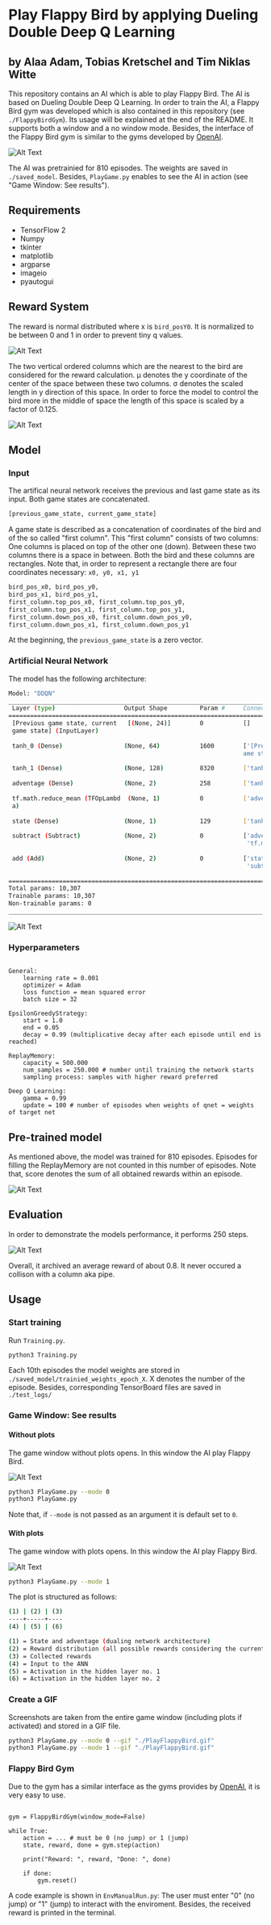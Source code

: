 # Play Flappy Bird by applying Dueling Double Deep Q Learning 
## by Alaa Adam, Tobias Kretschel and Tim Niklas Witte 

This repository contains an AI which is able to play Flappy Bird.
The AI is based on Dueling Double Deep Q Learning.
In order to train the AI, a Flappy Bird gym was developed which is also contained in this repository (see `./FlappyBirdGym`).
Its usage will be explained at the end of the README.
It supports both a window and a no window mode.
Besides, the interface of the Flappy Bird gym is similar to the gyms developed by [OpenAI](https://gym.openai.com/).

![Alt Text](./media/game_window.gif)

The AI was pretrainied for 810 episodes.
The weights are saved in `./saved_model`. 
Besides, `PlayGame.py` enables to see the AI in action (see "Game Window: See results").

## Requirements
- TensorFlow 2
- Numpy
- tkinter
- matplotlib
- argparse
- imageio
- pyautogui

## Reward System

The reward is normal distributed where x is `bird_posY0`.
It is normalized to be between 0 and 1 in order to prevent tiny q values.

![Alt Text](./media/rewardFormula.png)

The two vertical ordered columns which are the nearest to the bird are considered for the reward calculation.
µ denotes the y coordinate of the center of the space between these two columns.
σ denotes the scaled length in y direction of this space.
In order to force the model to control the bird more in the middle of space the length of this space is scaled by a factor of 0.125.

![Alt Text](./media/rewardSystem.png)

## Model

### Input 
The artifical neural network receives the previous and last game state as its input.
Both game states are concatenated.

```python
[previous_game_state, current_game_state]
```

A game state is described as a concatenation of coordinates of the bird and of
the so called "first column".
This "first column" consists of two columns: One columns is placed on top of the 
other one (down).
Between these two columns there is a space in between.
Both the bird and these columns are rectangles.
Note that, in order to represent a rectangle there are four coordinates
necessary: `x0, y0, x1, y1`

```python
bird_pos_x0, bird_pos_y0,
bird_pos_x1, bird_pos_y1,
first_column.top_pos_x0, first_column.top_pos_y0,
first_column.top_pos_x1, first_column.top_pos_y1,
first_column.down_pos_x0, first_column.down_pos_y0,
first_column.down_pos_x1, first_column.down_pos_y1
```

At the beginning, the `previous_game_state` is a zero vector.

### Artificial Neural Network

The model has the following architecture:
```bash
Model: "DDQN"
__________________________________________________________________________________________________
 Layer (type)                   Output Shape         Param #     Connected to                     
==================================================================================================
 [Previous game state, current   [(None, 24)]        0           []                               
 game state] (InputLayer)                                                                         
                                                                                                  
 tanh_0 (Dense)                 (None, 64)           1600        ['[Previous game state, current g
                                                                 ame state][0][0]']               
                                                                                                  
 tanh_1 (Dense)                 (None, 128)          8320        ['tanh_0[0][0]']                 
                                                                                                  
 adventage (Dense)              (None, 2)            258         ['tanh_1[0][0]']                 
                                                                                                  
 tf.math.reduce_mean (TFOpLambd  (None, 1)           0           ['adventage[0][0]']              
 a)                                                                                               
                                                                                                  
 state (Dense)                  (None, 1)            129         ['tanh_1[0][0]']                 
                                                                                                  
 subtract (Subtract)            (None, 2)            0           ['adventage[0][0]',              
                                                                  'tf.math.reduce_mean[0][0]']    
                                                                                                  
 add (Add)                      (None, 2)            0           ['state[0][0]',                  
                                                                  'subtract[0][0]']               
                                                                                                  
==================================================================================================
Total params: 10,307
Trainable params: 10,307
Non-trainable params: 0
__________________________________________________________________________________________________

```

![Alt Text](./media/modelPlot.png)

### Hyperparameters

```python3

General:
    learning rate = 0.001
    optimizer = Adam
    loss function = mean squared error
    batch size = 32

EpsilonGreedyStrategy:
    start = 1.0 
    end = 0.05
    decay = 0.99 (multiplicative decay after each episode until end is reached)

ReplayMemory:
    capacity = 500.000
    num_samples = 250.000 # number until training the network starts
    sampling process: samples with higher reward preferred

Deep Q Learning:
    gamma = 0.99
    update = 100 # number of episodes when weights of qnet = weights of target net
```

## Pre-trained model

As mentioned above, the model was trained for 810 episodes.
Episodes for filling the ReplayMemory are not counted in this number of episodes.
Note that, score denotes the sum of all obtained rewards within an episode.

![Alt Text](./media/trainingPlot.png)



## Evaluation

In order to demonstrate the models performance, it performs 250 steps.

![Alt Text](./media/performancePlot.png)

Overall, it archived an average reward of about 0.8.
It never occured a collison with a column aka pipe.

## Usage

### Start training

Run `Training.py`.

```bash
python3 Training.py
```

Each 10th episodes the model weights are stored in `./saved_model/trainied_weights_epoch_X`.
X denotes the number of the episode.
Besides, corresponding TensorBoard files are saved in `./test_logs/`

### Game Window: See results  

#### Without plots

The game window without plots opens.
In this window the AI play Flappy Bird.

![Alt Text](./media/game_window.gif)

```bash
python3 PlayGame.py --mode 0
python3 PlayGame.py
```

Note that, if `--mode` is not passed as an argument it is default set to `0`.

#### With plots

The game window with plots opens.
In this window the AI play Flappy Bird.

![Alt Text](./media/game_window_plots.gif)


```bash
python3 PlayGame.py --mode 1
```

The plot is structured as follows:

```bash
(1) | (2) | (3)
----+-----+----
(4) | (5) | (6)

(1) = State and adventage (dualing network architecture)
(2) = Reward distribution (all possible rewards considering the current y position)
(3) = Collected rewards
(4) = Input to the ANN
(5) = Activation in the hidden layer no. 1
(6) = Activation in the hidden layer no. 2
```

### Create a GIF
Screenshots are taken from the entire game window (including plots if activated) and stored in a GIF file.

```bash
python3 PlayGame.py --mode 0 --gif "./PlayFlappyBird.gif"
python3 PlayGame.py --mode 1 --gif "./PlayFlappyBird.gif"
```

### Flappy Bird Gym

Due to the gym has a similar interface as the gyms provides by [OpenAI](https://gym.openai.com/),
it is very easy to use.

```python3

gym = FlappyBirdGym(window_mode=False)

while True:
    action = ... # must be 0 (no jump) or 1 (jump)
    state, reward, done = gym.step(action)

    print("Reward: ", reward, "Done: ", done)

    if done:
        gym.reset()
```

A code example is shown in `EnvManualRun.py`:
The user must enter "0" (no jump) or "1" (jump) to interact with the enviroment.
Besides, the received reward is printed in the terminal.